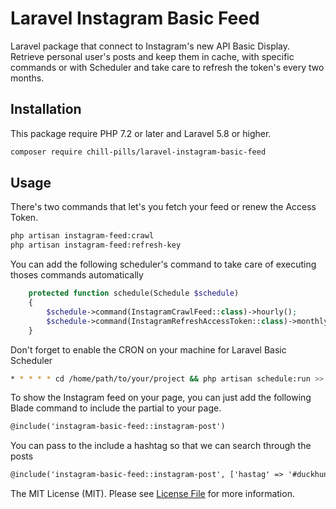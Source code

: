 # Laravel Instagram Basic Feed

Laravel package that connect to Instagram's new API Basic Display. Retrieve personal user's posts and keep them in cache, with specific commands or with Scheduler and take care to refresh the token's every two months.

## Installation

This package require PHP 7.2 or later and Laravel 5.8 or higher.

```bash
composer require chill-pills/laravel-instagram-basic-feed
```

## Usage

There's two commands that let's you fetch your feed or renew the Access Token.

```bash
php artisan instagram-feed:crawl
php artisan instagram-feed:refresh-key
```

You can add the following scheduler's command to take care of executing thoses commands automatically

```php
    protected function schedule(Schedule $schedule)
    {
        $schedule->command(InstagramCrawlFeed::class)->hourly();
        $schedule->command(InstagramRefreshAccessToken::class)->monthly();
    }
```

Don't forget to enable the CRON on your machine for Laravel Basic Scheduler

```bash
* * * * * cd /home/path/to/your/project && php artisan schedule:run >> /dev/null 2>&1
```

To show the Instagram feed on your page, you can just add the following Blade command to include the partial to your page.

```html
@include('instagram-basic-feed::instagram-post')
```

You can pass to the include a hashtag so that we can search through the posts

```html
@include('instagram-basic-feed::instagram-post', ['hastag' => '#duckhunt'])
```
The MIT License (MIT). Please see [License File](LICENSE.md) for more information.